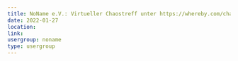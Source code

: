 ```yaml
---
title: NoName e.V.: Virtueller Chaostreff unter https://whereby.com/chaos-hd?roundedCornersOff
date: 2022-01-27
location: 
link: 
usergroup: noname
type: usergroup
---
```


